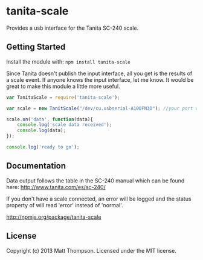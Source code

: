 # tanita-scale

Provides a usb interface for the Tanita SC-240 scale.

## Getting Started
Install the module with: `npm install tanita-scale`

Since Tanita doesn't publish the input interface, all you get is the results of a scale event.
If anyone knows the input interface, let me know. It would be great to make this module a little more useful.

```javascript
var TanitaScale = require('tanita-scale');

var scale = new TanitScale("/dev/cu.usbserial-A100FN3D"); //your port will likely be different

scale.on('data', function(data){
	console.log('scale data received');
	console.log(data);
});

console.log('ready to go');

```
## Documentation
Data output follows the table in the SC-240 manual which can be found here: http://www.tanita.com/es/sc-240/

If you don't have a scale connected, an error will be logged and the status property of will read 'error' instead of 'normal'.

http://npmjs.org/package/tanita-scale

## License
Copyright (c) 2013 Matt Thompson. Licensed under the MIT license.
